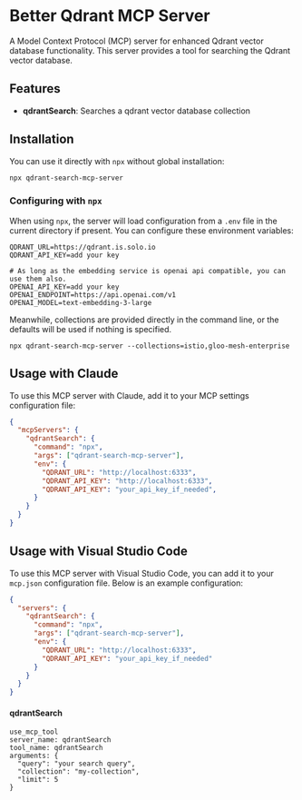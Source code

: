 # Better Qdrant MCP Server

A Model Context Protocol (MCP) server for enhanced Qdrant vector database functionality. This server provides a tool for searching the Qdrant vector database.

## Features

- **qdrantSearch**: Searches a qdrant vector database collection

## Installation

You can use it directly with `npx` without global installation:

```bash
npx qdrant-search-mcp-server
```

### Configuring with `npx`

When using `npx`, the server will load configuration from a `.env` file in the current directory if present. You can configure these environment variables:

```
QDRANT_URL=https://qdrant.is.solo.io
QDRANT_API_KEY=add your key

# As long as the embedding service is openai api compatible, you can use them also.
OPENAI_API_KEY=add your key
OPENAI_ENDPOINT=https://api.openai.com/v1
OPENAI_MODEL=text-embedding-3-large
```

Meanwhile, collections are provided directly in the command line, or the defaults will be used if nothing is specified.

```
npx qdrant-search-mcp-server --collections=istio,gloo-mesh-enterprise
```

## Usage with Claude

To use this MCP server with Claude, add it to your MCP settings configuration file:

```json
{
  "mcpServers": {
    "qdrantSearch": {
      "command": "npx",
      "args": ["qdrant-search-mcp-server"],
      "env": {
        "QDRANT_URL": "http://localhost:6333",
        "QDRANT_API_KEY": "http://localhost:6333",
        "QDRANT_API_KEY": "your_api_key_if_needed",
      }
    }
  }
}
```

## Usage with Visual Studio Code

To use this MCP server with Visual Studio Code, you can add it to your `mcp.json` configuration file. Below is an example configuration:

```json
{
  "servers": {
    "qdrantSearch": {
      "command": "npx",
      "args": ["qdrant-search-mcp-server"],
      "env": {
        "QDRANT_URL": "http://localhost:6333",
        "QDRANT_API_KEY": "your_api_key_if_needed"
      }
    }
  }
}
```

#### qdrantSearch

```
use_mcp_tool
server_name: qdrantSearch
tool_name: qdrantSearch
arguments: {
  "query": "your search query",
  "collection": "my-collection",
  "limit": 5
}
```
